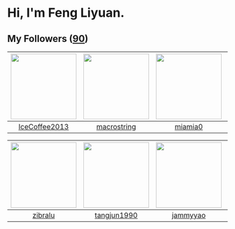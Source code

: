 # Hi, I'm Feng Liyuan.

## My Followers ([90](https://github.com/SunRunAway?tab=followers))

| <img src="https://avatars.githubusercontent.com/u/4661589?v=4" width="150" height="150" /> | <img src="https://avatars.githubusercontent.com/u/35601156?v=4" width="150" height="150" /> | <img src="https://avatars.githubusercontent.com/u/25542995?v=4" width="150" height="150" /> | <img src="https://avatars.githubusercontent.com/u/13750989?v=4" width="150" height="150" /> |
| :----------------------------------------------------------------------------------------: | :-----------------------------------------------------------------------------------------: | :-----------------------------------------------------------------------------------------: | :-----------------------------------------------------------------------------------------: |
|                      [IceCoffee2013](https://github.com/IceCoffee2013)                     |                        [macrostring](https://github.com/macrostring)                        |                            [miamia0](https://github.com/miamia0)                            |                          [Sailfishc](https://github.com/Sailfishc)                          |

| <img src="https://avatars.githubusercontent.com/u/41463486?v=4" width="150" height="150" /> | <img src="https://avatars.githubusercontent.com/u/7368838?v=4" width="150" height="150" /> | <img src="https://avatars.githubusercontent.com/u/38520451?v=4" width="150" height="150" /> | <img src="https://avatars.githubusercontent.com/u/10810759?v=4" width="150" height="150" /> |
| :-----------------------------------------------------------------------------------------: | :----------------------------------------------------------------------------------------: | :-----------------------------------------------------------------------------------------: | :-----------------------------------------------------------------------------------------: |
|                            [zibralu](https://github.com/zibralu)                            |                        [tangjun1990](https://github.com/tangjun1990)                       |                           [jammyyao](https://github.com/jammyyao)                           |                             [CarlJi](https://github.com/CarlJi)                             |